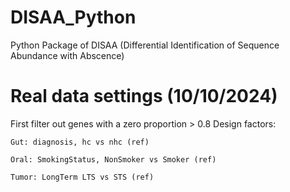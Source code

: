 # DISAA_Python
Python Package of DISAA (Differential Identification of Sequence Abundance with Abscence)

# Real data settings (10/10/2024)
First filter out genes with a zero proportion > 0.8
Design factors:
    
    Gut: diagnosis, hc vs nhc (ref)

    Oral: SmokingStatus, NonSmoker vs Smoker (ref)
    
    Tumor: LongTerm LTS vs STS (ref)